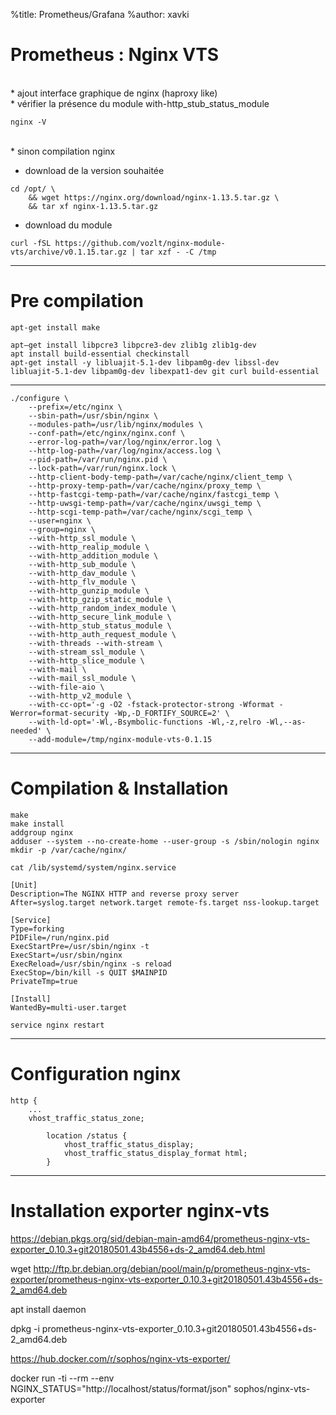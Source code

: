 %title: Prometheus/Grafana
%author: xavki


# Prometheus : Nginx VTS


<br>
* ajout interface graphique de nginx (haproxy like)

<br>
* vérifier la présence du module with-http_stub_status_module

```
nginx -V
```

<br>
* sinon compilation nginx 

* download de la version souhaitée

```
cd /opt/ \
    && wget https://nginx.org/download/nginx-1.13.5.tar.gz \
    && tar xf nginx-1.13.5.tar.gz
```

* download du module

```
curl -fSL https://github.com/vozlt/nginx-module-vts/archive/v0.1.15.tar.gz | tar xzf - -C /tmp
```

-------------------------------------------------------------------------------------------------

# Pre compilation


```
apt-get install make
```

```
apt–get install libpcre3 libpcre3-dev zlib1g zlib1g-dev
apt install build-essential checkinstall
apt-get install -y libluajit-5.1-dev libpam0g-dev libssl-dev libluajit-5.1-dev libpam0g-dev libexpat1-dev git curl build-essential
```

------------------------------------------------------------------------------------------------

```
./configure \
    --prefix=/etc/nginx \
    --sbin-path=/usr/sbin/nginx \
    --modules-path=/usr/lib/nginx/modules \
    --conf-path=/etc/nginx/nginx.conf \
    --error-log-path=/var/log/nginx/error.log \
    --http-log-path=/var/log/nginx/access.log \
    --pid-path=/var/run/nginx.pid \
    --lock-path=/var/run/nginx.lock \
    --http-client-body-temp-path=/var/cache/nginx/client_temp \
    --http-proxy-temp-path=/var/cache/nginx/proxy_temp \
    --http-fastcgi-temp-path=/var/cache/nginx/fastcgi_temp \
    --http-uwsgi-temp-path=/var/cache/nginx/uwsgi_temp \
    --http-scgi-temp-path=/var/cache/nginx/scgi_temp \
    --user=nginx \
    --group=nginx \
    --with-http_ssl_module \
    --with-http_realip_module \
    --with-http_addition_module \
    --with-http_sub_module \
    --with-http_dav_module \
    --with-http_flv_module \
    --with-http_gunzip_module \
    --with-http_gzip_static_module \
    --with-http_random_index_module \
    --with-http_secure_link_module \
    --with-http_stub_status_module \
    --with-http_auth_request_module \
    --with-threads --with-stream \
    --with-stream_ssl_module \
    --with-http_slice_module \
    --with-mail \
    --with-mail_ssl_module \
    --with-file-aio \
    --with-http_v2_module \
    --with-cc-opt='-g -O2 -fstack-protector-strong -Wformat -Werror=format-security -Wp,-D_FORTIFY_SOURCE=2' \
    --with-ld-opt='-Wl,-Bsymbolic-functions -Wl,-z,relro -Wl,--as-needed' \
    --add-module=/tmp/nginx-module-vts-0.1.15
```

---------------------------------------------------------------------------------------------

# Compilation & Installation


```
make
make install
addgroup nginx
adduser --system --no-create-home --user-group -s /sbin/nologin nginx
mkdir -p /var/cache/nginx/

cat /lib/systemd/system/nginx.service

[Unit]
Description=The NGINX HTTP and reverse proxy server
After=syslog.target network.target remote-fs.target nss-lookup.target

[Service]
Type=forking
PIDFile=/run/nginx.pid
ExecStartPre=/usr/sbin/nginx -t
ExecStart=/usr/sbin/nginx
ExecReload=/usr/sbin/nginx -s reload
ExecStop=/bin/kill -s QUIT $MAINPID
PrivateTmp=true

[Install]
WantedBy=multi-user.target

service nginx restart
```



--------------------------------------------------------------------------------------------

# Configuration nginx

```
http {
    ...
    vhost_traffic_status_zone;

```

```
        location /status {
            vhost_traffic_status_display;
            vhost_traffic_status_display_format html;
        }
```

-------------------------------------------------------------------------------------------

# Installation exporter nginx-vts


https://debian.pkgs.org/sid/debian-main-amd64/prometheus-nginx-vts-exporter_0.10.3+git20180501.43b4556+ds-2_amd64.deb.html

wget http://ftp.br.debian.org/debian/pool/main/p/prometheus-nginx-vts-exporter/prometheus-nginx-vts-exporter_0.10.3+git20180501.43b4556+ds-2_amd64.deb

apt install daemon

dpkg -i prometheus-nginx-vts-exporter_0.10.3+git20180501.43b4556+ds-2_amd64.deb




https://hub.docker.com/r/sophos/nginx-vts-exporter/


docker run  -ti --rm --env NGINX_STATUS="http://localhost/status/format/json" sophos/nginx-vts-exporter
